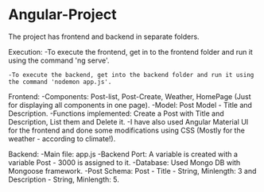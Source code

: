 # Angular-Project
 
The project has frontend and backend in separate folders.

Execution:
    -To execute the frontend, get in to the frontend folder and run it using the command 'ng serve'.

    -To execute the backend, get into the backend folder and run it using the command 'nodemon app.js'.

Frontend:
    -Components: Post-list, Post-Create, Weather, HomePage (Just for displaying all components in one page).
    -Model: Post Model - Title and Description.
    -Functions implemented: Create a Post with Title and Description, List them and Delete it.
    -I have also used Angular Material UI for the frontend and done some modifications using CSS (Mostly for the weather - according to climate!).

Backend:
    -Main file: app.js
    -Backend Port: A variable is created with a variable Post - 3000 is assigned to it.
    -Database: Used Mongo DB with Mongoose framework.
    -Post Schema: Post - Title - String, Minlength: 3 and Description - String, Minlength: 5.